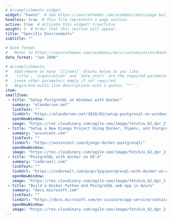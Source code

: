 ```yaml
---
# Accomplishments widget.
widget: "howto"  # See https://sourcethemes.com/academic/docs/page-builder/
headless: true  # This file represents a page section.
active: true  # Activate this widget? true/false
weight: 3  # Order that this section will appear.
title: "Specific Environments"
subtitle: ""

# Date format
#   Refer to https://sourcethemes.com/academic/docs/customization/#date-format
date_format: "Jan 2006"

# Accomplishments.
#   Add/remove as many `[[item]]` blocks below as you like.
#   `title`, `organization` and `date_start` are the required parameters.
#   Leave other parameters empty if not required.
#   Begin/end multi-line descriptions with 3 quotes `"""`.
item:
smallItem: 
 - title: "Setup PostgreSQL on Windows with Docker"
   summary: "elanderson.net"
   linkText: ""
   linkUrl: "https://elanderson.net/2018/02/setup-postgresql-on-windows-with-docker/"
   openNewWindow: 
   image: "https://res.cloudinary.com/agile-seo/image/fetch/w_62,dpr_2.0,d_blank_am8gzx.png/https%3A%2F%2Flogo.clearbit.com%2Felanderson.net%3Fsize%3D250"
 - title: "Setup a New Django Project Using Docker, Pipenv, and PostgreSQL."
   summary: "wsvincent.com"
   linkText: ""
   linkUrl: "https://wsvincent.com/django-docker-postgresql/"
   openNewWindow: 
   image: "https://res.cloudinary.com/agile-seo/image/fetch/w_62,dpr_2.0,d_blank_am8gzx.png/https%3A%2F%2Flogo.clearbit.com%2Fwsvincent.com%3Fsize%3D250"
 - title: "PostgreSQL with docker on OS-X"
   summary: "coderwall.com"
   linkText: ""
   linkUrl: "https://coderwall.com/p/qsr3yq/postgresql-with-docker-on-os-x"
   openNewWindow: 
   image: "https://res.cloudinary.com/agile-seo/image/fetch/w_62,dpr_2.0,d_blank_am8gzx.png/https%3A%2F%2Flogo.clearbit.com%2Fcoderwall.com%3Fsize%3D250"
 - title: "Build a Docker Python and PostgreSQL web app in Azure"
   summary: "docs.microsoft.com"
   linkText: ""
   linkUrl: "https://docs.microsoft.com/en-us/azure/app-service/containers/tutorial-docker-python-postgresql-app"
   openNewWindow: 
   image: "https://res.cloudinary.com/agile-seo/image/fetch/w_62,dpr_2.0,d_blank_am8gzx.png/https%3A%2F%2Flogo.clearbit.com%2Fdocs.microsoft.com%3Fsize%3D250"
---
```


    

